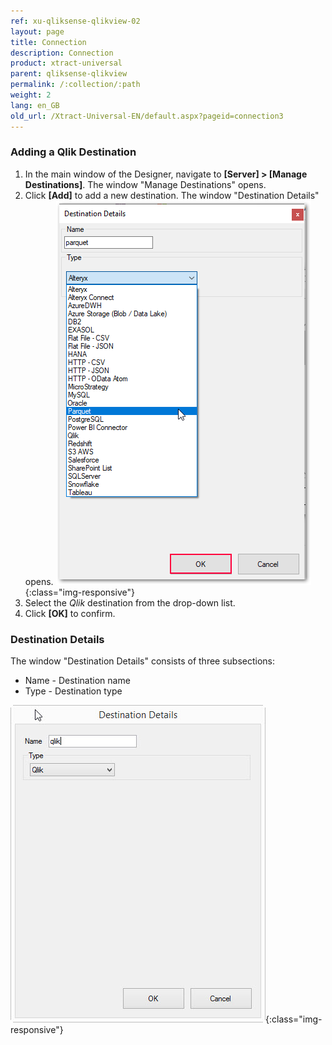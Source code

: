 ```yaml
---
ref: xu-qliksense-qlikview-02
layout: page
title: Connection
description: Connection
product: xtract-universal
parent: qliksense-qlikview
permalink: /:collection/:path
weight: 2
lang: en_GB
old_url: /Xtract-Universal-EN/default.aspx?pageid=connection3
---
```


### Adding a Qlik Destination
1. In the main window of the Designer, navigate to **[Server] > [Manage Destinations]**. The window "Manage Destinations" opens.
2. Click **[Add]** to add a new destination. The window "Destination Details" opens.
![XU_parquet_Destination](/img/content/xu/parquet/parquet_manage_destination.png){:class="img-responsive"}
3. Select the *Qlik* destination from the drop-down list.
4. Click **[OK]** to confirm.

### Destination Details
The window "Destination Details" consists of three subsections:
- Name - Destination name
- Type - Destination type

![XU_qlik_destination](/img/content/XU_qlik_destination.png){:class="img-responsive"}

